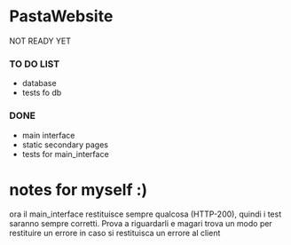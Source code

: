 # PastaWebsite
NOT READY YET

### TO DO LIST
- database
- tests fo db

### DONE
- main interface
- static secondary pages
- tests for main_interface

# notes for myself :)
ora il main_interface restituisce sempre qualcosa (HTTP-200), quindi i test
saranno sempre corretti. Prova a riguardarli e magari trova un modo per
restituire un errore in caso si restituisca un errore al client